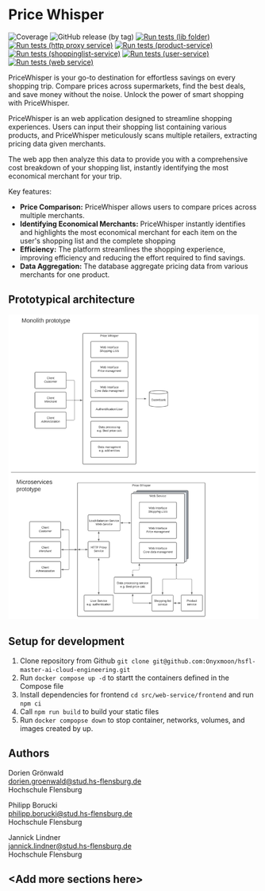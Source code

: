 # Price Whisper
![Coverage](https://img.shields.io/badge/Coverage-75.4%25-brightgreen)
![GitHub release (by tag)](https://img.shields.io/github/v/tag/onyxmoon/hsfl-master-ai-cloud-engineering.svg?sort=semver&label=Version&color=4ccc93d)
[![Run tests (lib folder)](https://github.com/Onyxmoon/hsfl-master-ai-cloud-engineering/actions/workflows/run-tests-lib-folder.yml/badge.svg)](https://github.com/Onyxmoon/hsfl-master-ai-cloud-engineering/actions/workflows/run-tests-lib-folder.yml)
[![Run tests (http proxy service)](https://github.com/Onyxmoon/hsfl-master-ai-cloud-engineering/actions/workflows/run-tests-http-proxy-service.yml/badge.svg)](https://github.com/Onyxmoon/hsfl-master-ai-cloud-engineering/actions/workflows/run-tests-http-proxy-service.yml)
[![Run tests (product-service)](https://github.com/Onyxmoon/hsfl-master-ai-cloud-engineering/actions/workflows/run-tests-product-service.yml/badge.svg)](https://github.com/Onyxmoon/hsfl-master-ai-cloud-engineering/actions/workflows/run-tests-product-service.yml)
[![Run tests (shoppinglist-service)](https://github.com/Onyxmoon/hsfl-master-ai-cloud-engineering/actions/workflows/run-tests-shoppinglist-service.yml/badge.svg)](https://github.com/Onyxmoon/hsfl-master-ai-cloud-engineering/actions/workflows/run-tests-shoppinglist-service.yml)
[![Run tests (user-service)](https://github.com/Onyxmoon/hsfl-master-ai-cloud-engineering/actions/workflows/run-tests-user-service.yml/badge.svg)](https://github.com/Onyxmoon/hsfl-master-ai-cloud-engineering/actions/workflows/run-tests-user-service.yml)
[![Run tests (web service)](https://github.com/Onyxmoon/hsfl-master-ai-cloud-engineering/actions/workflows/run-tests-web-service.yml/badge.svg)](https://github.com/Onyxmoon/hsfl-master-ai-cloud-engineering/actions/workflows/run-tests-web-service.yml)

PriceWhisper is your go-to destination for effortless savings on every shopping trip. Compare prices across supermarkets, find the best deals, and save money without the noise. Unlock the power of smart shopping with PriceWhisper.

PriceWhisper is an web application designed to streamline shopping experiences. Users can input their shopping list containing various products, and PriceWhisper meticulously scans multiple retailers, extracting pricing data given merchants.

The web app then analyze this data to provide you with a comprehensive cost breakdown of your shopping list, instantly identifying the most economical merchant for your trip. 

Key features:

- **Price Comparison:** PriceWhisper allows users to compare prices across multiple merchants.
- **Identifying Economical Merchants:** PriceWhisper instantly identifies and highlights the most economical merchant for each item on the user's shopping list and the complete shopping
- **Efficiency:** The platform streamlines the shopping experience, improving efficiency and reducing the effort required to find savings.
- **Data Aggregation:** The database aggregate pricing data from various merchants for one product.

## Prototypical architecture

![Architecture](README.assets/CE_Architecture_Prototype.svg)

## Setup for development
1. Clone repository from Github `git clone git@github.com:Onyxmoon/hsfl-master-ai-cloud-engineering.git`
2. Run `docker compose up -d` to startt the containers defined in the Compose file
3. Install dependencies for frontend `cd src/web-service/frontend` and run `npm ci`
4. Call `npm run build` to build your static files
5. Run `docker compopse down` to stop container, networks, volumes, and images created by up.

## Authors

Dorien Grönwald<br>
dorien.groenwald@stud.hs-flensburg.de<br>
Hochschule Flensburg

Philipp Borucki<br>
philipp.borucki@stud.hs-flensburg.de<br>
Hochschule Flensburg

Jannick Lindner<br>
jannick.lindner@stud.hs-flensburg.de<br>
Hochschule Flensburg

## \<Add more sections here\>
